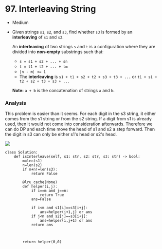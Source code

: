 # 97. Interleaving String

* Medium
*   Given strings `s1`, `s2`, and `s3`, find whether `s3` is formed by an **interleaving** of `s1` and `s2`.

    An **interleaving** of two strings `s` and `t` is a configuration where they are divided into **non-empty** substrings such that:

    * `s = s1 + s2 + ... + sn`
    * `t = t1 + t2 + ... + tm`
    * `|n - m| <= 1`
    * The **interleaving** is `s1 + t1 + s2 + t2 + s3 + t3 + ...` or `t1 + s1 + t2 + s2 + t3 + s3 + ...`

    **Note:** `a + b` is the concatenation of strings `a` and `b`.

### Analysis&#x20;

This problem is easier than it seems. For each digit in the s3 string, it either comes from the s1 string or from the s2 string. If a digit from s1 is already used, then it would not come into consideration afterwards. Therefore we can do DP and each time move the head of s1 and s2 a step forward. Then the digit in s3 can only be either s1's head or s2's head.&#x20;

![](<../../../../.gitbook/assets/image (14).png>)

```
class Solution:
    def isInterleave(self, s1: str, s2: str, s3: str) -> bool:
        m=len(s1)
        n=len(s2)
        if m+n!=len(s3):
            return False

        @lru_cache(None)
        def helper(i,j):
            if i==m and j==n:
                return True
            ans=False
            
            if i<m and s1[i]==s3[i+j]:
                ans=helper(i+1,j) or ans
            if j<n and s2[j]==s3[i+j]:
                ans=helper(i,j+1) or ans
            return ans 
        
        
        
        return helper(0,0)
```
